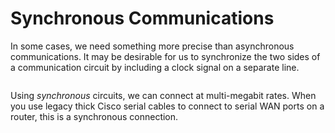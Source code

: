 # Synchronous Communications

In some cases, we need something more precise than asynchronous communications. It may be desirable for us to synchronize the two sides of a communication circuit by including a clock signal on a separate line.

<figure><img src="https://johnoraw.gitbook.io/pnt/~gitbook/image?url=https%3A%2F%2F365966430-files.gitbook.io%2F%7E%2Ffiles%2Fv0%2Fb%2Fgitbook-x-prod.appspot.com%2Fo%2Fspaces%252FjPKaxBv8yVv6wzBRST0X%252Fuploads%252FqHAyv8miNWJBW7PGR15o%252Fimage.png%3Falt%3Dmedia%26token%3Dcbe1ed47-64ef-4406-9b79-d8073a2a80de&#x26;width=768&#x26;dpr=4&#x26;quality=100&#x26;sign=414ff666&#x26;sv=2" alt=""><figcaption></figcaption></figure>

Using _synchronous_ circuits, we can connect at multi-megabit rates. When you use legacy thick Cisco serial cables to connect to serial WAN ports on a router, this is a synchronous connection.
